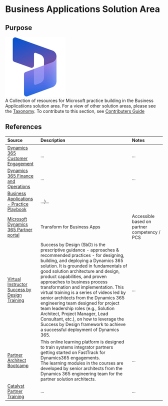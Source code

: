 # Business Applications Solution Area

## Purpose

![OpenHack](./Library/Dynamics365_icon_scalable.svg)
<br>
A Collection of resources for Microsoft practice building in the Business Applicatiions solution area. For a view of other solution areas, please see the [Taxonomy](FY22Taxonomy.md). To contribute to this section, see [Contributers Guide](Contributing.md)


## References


Source | Description | Notes
:----- | :-----  | :-----
[Dynamics 365 Customer Engagement](https://assetsprod.microsoft.com/mpn/en-us/learning-journeys-dynamics-365-customer-engagement-offerings.pdf)|...|...
[Dynamics 365 Finance and Operations](https://assetsprod.microsoft.com/mpn/en-us/learning-journeys-dynamics-365-finance-operations-offerings.pdf)|...|...
[Business Applications - Practice Playbook](https://assetsprod.microsoft.com/mpn/en-us/business-applications-playbook.pdf)|...}...
[Microsoft Dynamics 365 Partner portal](https://dynamicspartners.transform.microsoft.com)|Transform for Business Apps|Accessible based on partner competency / PCS
[Virtual Instructor Success by Design Training](https://community.dynamics.com/365/dynamics-365-fasttrack/b/techtalks/posts/fasttrack-for-dynamics---success-by-design-overview)|Success by Design (SbD) is the prescriptive guidance - approaches & recommended practices - for designing, building, and deploying a Dynamics 365 solution. It is grounded in fundamentals of good solution architecture and design, product capabilities, and proven approaches to business process transformation and implementation.  This  virtual training is a series of videos led by senior architects from the Dynamics 365 engineering team designed for project team leadership roles (e.g., Solution Architect, Project Manager, Lead Consultant, etc.), on how to leverage the Success by Design framework to achieve a successful deployment of Dynamics 365. |...
[Partner Architect Bootcamp](https://satraining.dynamics.com/)| This online learning platform is designed to train systems integrator partners getting started on FastTrack for Dynamics365 engagements. <br> The learning modules in the courses are developed by senior architects from the Dynamics 365 engineering team for the partner solution architects.|...|Requires [partner registration](https://satraining.dynamics.com/register?next=%2F)
[Catalyst Partner Training](https://mooc.msregistration.com/Content/eventlistings.aspx?rsvp=partner)|...|...
